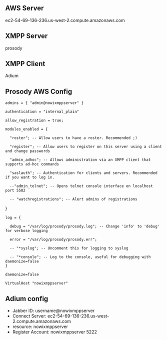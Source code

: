 ## AWS Server
ec2-54-69-136-236.us-west-2.compute.amazonaws.com

## XMPP Server
prosody

## XMPP Client
Adium

## Prosody AWS Config

    admins = { "admin@nowixmppserver" }

    authentication = "internal_plain"

    allow_registration = true;

    modules_enabled = {

      "roster"; -- Allow users to have a roster. Recommended ;)

      "register"; -- Allow users to register on this server using a client and change passwords

      "admin_adhoc"; -- Allows administration via an XMPP client that supports ad-hoc commands

      "saslauth"; -- Authentication for clients and servers. Recommended if you want to log in.

      --"admin_telnet"; -- Opens telnet console interface on localhost port 5582

      -- "watchregistrations"; -- Alert admins of registrations

   }

    log = {

      debug = "/var/log/prosody/prosody.log"; -- Change 'info' to 'debug' for verbose logging

      error = "/var/log/prosody/prosody.err";

      -- "*syslog"; -- Uncomment this for logging to syslog

      -- "*console"; -- Log to the console, useful for debugging with daemonize=false
    }

    daemonize=false

    VirtualHost "nowixmppserver"

## Adium config

- Jabber ID: username@nowixmppserver
- Connect Server: ec2-54-69-136-236.us-west-2.compute.amazonaws.com
- resource: nowixmppserver
- Register Account: nowixmppserver 5222
